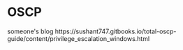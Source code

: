 # OSCP

<p>
  someone's blog
https://sushant747.gitbooks.io/total-oscp-guide/content/privilege_escalation_windows.html
  
</p>
